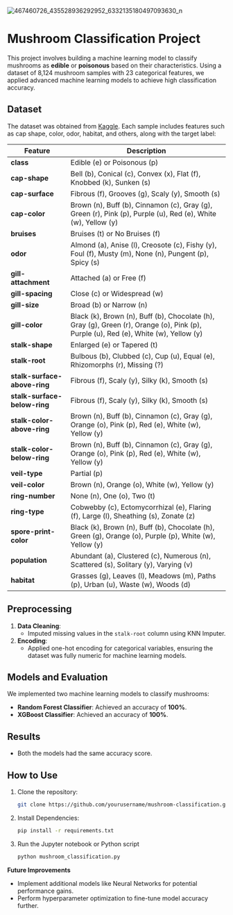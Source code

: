 ![467460726_435528936292952_6332135180497093630_n](https://github.com/user-attachments/assets/21e7ddbe-a606-4870-8766-cc72a4ecaef9)


# Mushroom Classification Project  

This project involves building a machine learning model to classify mushrooms as **edible** or **poisonous** based on their characteristics. Using a dataset of 8,124 mushroom samples with 23 categorical features, we applied advanced machine learning models to achieve high classification accuracy.  

## Dataset  
The dataset was obtained from [Kaggle](https://www.kaggle.com/datasets/uciml/mushroom-classification/data). Each sample includes features such as cap shape, color, odor, habitat, and others, along with the target label:  

| **Feature**                     | **Description**                                                                 |
|----------------------------------|---------------------------------------------------------------------------------|
| **class**                       | Edible (e) or Poisonous (p)                                                     |
| **cap-shape**                   | Bell (b), Conical (c), Convex (x), Flat (f), Knobbed (k), Sunken (s)            |
| **cap-surface**                 | Fibrous (f), Grooves (g), Scaly (y), Smooth (s)                                 |
| **cap-color**                   | Brown (n), Buff (b), Cinnamon (c), Gray (g), Green (r), Pink (p), Purple (u), Red (e), White (w), Yellow (y) |
| **bruises**                     | Bruises (t) or No Bruises (f)                                                  |
| **odor**                        | Almond (a), Anise (l), Creosote (c), Fishy (y), Foul (f), Musty (m), None (n), Pungent (p), Spicy (s) |
| **gill-attachment**             | Attached (a) or Free (f)                                                       |
| **gill-spacing**                | Close (c) or Widespread (w)                                                    |
| **gill-size**                   | Broad (b) or Narrow (n)                                                        |
| **gill-color**                  | Black (k), Brown (n), Buff (b), Chocolate (h), Gray (g), Green (r), Orange (o), Pink (p), Purple (u), Red (e), White (w), Yellow (y) |
| **stalk-shape**                 | Enlarged (e) or Tapered (t)                                                    |
| **stalk-root**                  | Bulbous (b), Clubbed (c), Cup (u), Equal (e), Rhizomorphs (r), Missing (?)      |
| **stalk-surface-above-ring**    | Fibrous (f), Scaly (y), Silky (k), Smooth (s)                                   |
| **stalk-surface-below-ring**    | Fibrous (f), Scaly (y), Silky (k), Smooth (s)                                   |
| **stalk-color-above-ring**      | Brown (n), Buff (b), Cinnamon (c), Gray (g), Orange (o), Pink (p), Red (e), White (w), Yellow (y) |
| **stalk-color-below-ring**      | Brown (n), Buff (b), Cinnamon (c), Gray (g), Orange (o), Pink (p), Red (e), White (w), Yellow (y) |
| **veil-type**                   | Partial (p)                                                                    |
| **veil-color**                  | Brown (n), Orange (o), White (w), Yellow (y)                                   |
| **ring-number**                 | None (n), One (o), Two (t)                                                     |
| **ring-type**                   | Cobwebby (c), Ectomycorrhizal (e), Flaring (f), Large (l), Sheathing (s), Zonate (z) |
| **spore-print-color**           | Black (k), Brown (n), Buff (b), Chocolate (h), Green (g), Orange (o), Purple (p), White (w), Yellow (y) |
| **population**                  | Abundant (a), Clustered (c), Numerous (n), Scattered (s), Solitary (y), Varying (v) |
| **habitat**                     | Grasses (g), Leaves (l), Meadows (m), Paths (p), Urban (u), Waste (w), Woods (d) |


## Preprocessing  
1. **Data Cleaning**:  
   - Imputed missing values in the `stalk-root` column using KNN Imputer.  
2. **Encoding**:  
   - Applied one-hot encoding for categorical variables, ensuring the dataset was fully numeric for machine learning models.  

## Models and Evaluation  
We implemented two machine learning models to classify mushrooms:  
- **Random Forest Classifier**: Achieved an accuracy of **100%**.  
- **XGBoost Classifier**: Achieved an accuracy of **100%**.  

## Results  
- Both the models had the same accuracy score.

## How to Use  
1. Clone the repository:  
   ```bash  
   git clone https://github.com/yourusername/mushroom-classification.git
2. Install Dependencies:
   ```bash
   pip install -r requirements.txt  
3. Run the Jupyter notebook or Python script
   ```bash
   python mushroom_classification.py

**Future Improvements**
- Implement additional models like Neural Networks for potential performance gains.
- Perform hyperparameter optimization to fine-tune model accuracy further.



